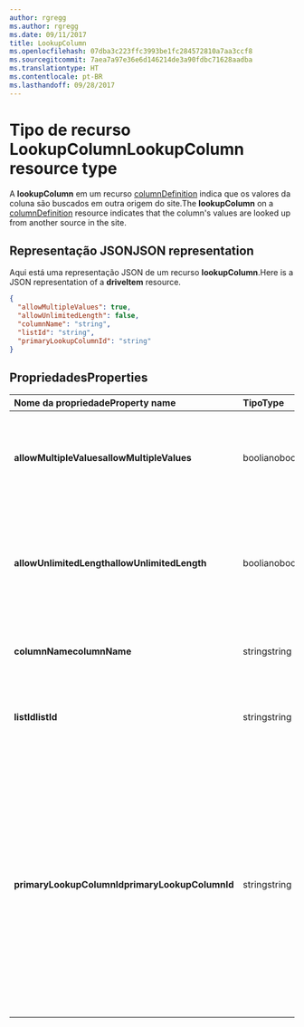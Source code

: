 ```yaml
---
author: rgregg
ms.author: rgregg
ms.date: 09/11/2017
title: LookupColumn
ms.openlocfilehash: 07dba3c223ffc3993be1fc284572810a7aa3ccf8
ms.sourcegitcommit: 7aea7a97e36e6d146214de3a90fdbc71628aadba
ms.translationtype: HT
ms.contentlocale: pt-BR
ms.lasthandoff: 09/28/2017
---
```

# <a name="lookupcolumn-resource-type"></a><span data-ttu-id="7edc8-102">Tipo de recurso LookupColumn</span><span class="sxs-lookup"><span data-stu-id="7edc8-102">LookupColumn resource type</span></span>

<span data-ttu-id="7edc8-103">A **lookupColumn** em um recurso [columnDefinition](columnDefinition.md) indica que os valores da coluna são buscados em outra origem do site.</span><span class="sxs-lookup"><span data-stu-id="7edc8-103">The **lookupColumn** on a [columnDefinition](columnDefinition.md) resource indicates that the column's values are looked up from another source in the site.</span></span>

## <a name="json-representation"></a><span data-ttu-id="7edc8-104">Representação JSON</span><span class="sxs-lookup"><span data-stu-id="7edc8-104">JSON representation</span></span>

<span data-ttu-id="7edc8-105">Aqui está uma representação JSON de um recurso **lookupColumn**.</span><span class="sxs-lookup"><span data-stu-id="7edc8-105">Here is a JSON representation of a **driveItem** resource.</span></span>
<!-- { "blockType": "resource", "@odata.type": "microsoft.graph.lookupColumn" } -->

```json
{
  "allowMultipleValues": true,
  "allowUnlimitedLength": false,
  "columnName": "string",
  "listId": "string",
  "primaryLookupColumnId": "string"
}
```

## <a name="properties"></a><span data-ttu-id="7edc8-106">Propriedades</span><span class="sxs-lookup"><span data-stu-id="7edc8-106">Properties</span></span>

| <span data-ttu-id="7edc8-107">Nome da propriedade</span><span class="sxs-lookup"><span data-stu-id="7edc8-107">Property name</span></span>             | <span data-ttu-id="7edc8-108">Tipo</span><span class="sxs-lookup"><span data-stu-id="7edc8-108">Type</span></span>    | <span data-ttu-id="7edc8-109">Descrição</span><span class="sxs-lookup"><span data-stu-id="7edc8-109">Description</span></span>
|:--------------------------|:--------|:---------------------------------------
| <span data-ttu-id="7edc8-110">**allowMultipleValues**</span><span class="sxs-lookup"><span data-stu-id="7edc8-110">**allowMultipleValues**</span></span>   | <span data-ttu-id="7edc8-111">booliano</span><span class="sxs-lookup"><span data-stu-id="7edc8-111">boolean</span></span> | <span data-ttu-id="7edc8-112">Indica se vários valores podem ser selecionados da origem.</span><span class="sxs-lookup"><span data-stu-id="7edc8-112">Indicates whether multiple values can be selected from the source.</span></span>
| <span data-ttu-id="7edc8-113">**allowUnlimitedLength**</span><span class="sxs-lookup"><span data-stu-id="7edc8-113">**allowUnlimitedLength**</span></span>  | <span data-ttu-id="7edc8-114">booliano</span><span class="sxs-lookup"><span data-stu-id="7edc8-114">boolean</span></span> | <span data-ttu-id="7edc8-115">Indica se os valores na coluna podem exceder o limite padrão de 255 caracteres.</span><span class="sxs-lookup"><span data-stu-id="7edc8-115">Indicates whether values in the column should be able to exceed the standard limit of 255 characters.</span></span>
| <span data-ttu-id="7edc8-116">**columnName**</span><span class="sxs-lookup"><span data-stu-id="7edc8-116">**columnName**</span></span>            | <span data-ttu-id="7edc8-117">string</span><span class="sxs-lookup"><span data-stu-id="7edc8-117">string</span></span>  | <span data-ttu-id="7edc8-118">O nome da coluna de origem de pesquisa.</span><span class="sxs-lookup"><span data-stu-id="7edc8-118">The name of the lookup source column.</span></span>
| <span data-ttu-id="7edc8-119">**listId**</span><span class="sxs-lookup"><span data-stu-id="7edc8-119">**listId**</span></span>                | <span data-ttu-id="7edc8-120">string</span><span class="sxs-lookup"><span data-stu-id="7edc8-120">string</span></span>  | <span data-ttu-id="7edc8-121">O identificador exclusivo da lista de origem de pesquisa.</span><span class="sxs-lookup"><span data-stu-id="7edc8-121">The unique identifier of the lookup source list.</span></span>
| <span data-ttu-id="7edc8-122">**primaryLookupColumnId**</span><span class="sxs-lookup"><span data-stu-id="7edc8-122">**primaryLookupColumnId**</span></span> | <span data-ttu-id="7edc8-123">string</span><span class="sxs-lookup"><span data-stu-id="7edc8-123">string</span></span>  | <span data-ttu-id="7edc8-124">Se especificado, esta coluna é uma *pesquisa secundária*, obtendo um campo adicional da lista pesquisada pela *pesquisa primária*.</span><span class="sxs-lookup"><span data-stu-id="7edc8-124">If specified, this column is a *secondary lookup*, pulling an additional field from the list item looked up by the *primary lookup*.</span></span> <span data-ttu-id="7edc8-125">Use o item da lista procurado pela pesquisa *primária* como a fonte para a coluna nomeada aqui.</span><span class="sxs-lookup"><span data-stu-id="7edc8-125">Use the list item looked up by the *primary* as the source for the column named here.</span></span>

<!-- {
  "type": "#page.annotation",
  "description": "",
  "keywords": "",
  "section": "documentation",
  "tocPath": "Resources/LookupColumn"
} -->
